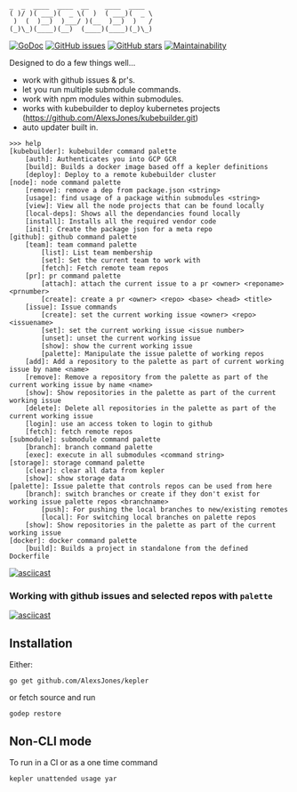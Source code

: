 ```
_  _  ____  ____  __    ____  ____
( )/ )( ___)(  _ \(  )  ( ___)(  _ \
 )  (  )__)  )___/ )(__  )__)  )   /
(_)\_)(____)(__)  (____)(____)(_)\_)
```

[![GoDoc](https://godoc.org/github.com/AlexsJones/kepler?status.svg)](https://godoc.org/github.com/AlexsJones/kepler)
[![GitHub issues](https://img.shields.io/github/issues/AlexsJones/kepler.svg)](https://github.com/AlexsJones/kepler/issues)
[![GitHub stars](https://img.shields.io/github/stars/AlexsJones/kepler.svg)](https://github.com/AlexsJones/kepler/stargazers)
[![Maintainability](https://api.codeclimate.com/v1/badges/31068bf57e3db317466b/maintainability)](https://codeclimate.com/github/AlexsJones/kepler/maintainability)

Designed to do a few things well...

- work with github issues & pr's.
- let you run multiple submodule commands.
- work with npm modules within submodules.
- works with kubebuilder to deploy kubernetes projects (https://github.com/AlexsJones/kubebuilder.git)
- auto updater built in.
```
>>> help
[kubebuilder]: kubebuilder command palette
	[auth]: Authenticates you into GCP GCR
	[build]: Builds a docker image based off a kepler definitions
	[deploy]: Deploy to a remote kubebuilder cluster
[node]: node command palette
	[remove]: remove a dep from package.json <string>
	[usage]: find usage of a package within submodules <string>
	[view]: View all the node projects that can be found locally
	[local-deps]: Shows all the dependancies found locally
	[install]: Installs all the required vendor code
	[init]: Create the package json for a meta repo
[github]: github command palette
	[team]: team command palette
		[list]: List team membership
		[set]: Set the current team to work with
		[fetch]: Fetch remote team repos
	[pr]: pr command palette
		[attach]: attach the current issue to a pr <owner> <reponame> <prnumber>
		[create]: create a pr <owner> <repo> <base> <head> <title>
	[issue]: Issue commands
		[create]: set the current working issue <owner> <repo> <issuename>
		[set]: set the current working issue <issue number>
		[unset]: unset the current working issue
		[show]: show the current working issue
		[palette]: Manipulate the issue palette of working repos
	[add]: Add a repository to the palette as part of current working issue by name <name>
	[remove]: Remove a repository from the palette as part of the current working issue by name <name>
	[show]: Show repositories in the palette as part of the current working issue
	[delete]: Delete all repositories in the palette as part of the current working issue
	[login]: use an access token to login to github
	[fetch]: fetch remote repos
[submodule]: submodule command palette
	[branch]: branch command palette
	[exec]: execute in all submodules <command string>
[storage]: storage command palette
	[clear]: clear all data from kepler
	[show]: show storage data
[palette]: Issue palette that controls repos can be used from here
	[branch]: switch branches or create if they don't exist for working issue palette repos <branchname>
		[push]: For pushing the local branches to new/existing remotes
		[local]: For switching local branches on palette repos
	[show]: Show repositories in the palette as part of the current working issue
[docker]: docker command palette
	[build]: Builds a project in standalone from the defined Dockerfile
```
[![asciicast](https://asciinema.org/a/uccLCSINhgn48JBMFMEDNLCZg.png)](https://asciinema.org/a/uccLCSINhgn48JBMFMEDNLCZg)


### Working with github issues and selected repos with `palette`

[![asciicast](https://asciinema.org/a/QRO4nWiZycVLi8jZb9TFnUbau.png)](https://asciinema.org/a/QRO4nWiZycVLi8jZb9TFnUbau)



## Installation

Either:

```
go get github.com/AlexsJones/kepler
```

or fetch source and run
```
godep restore
```

## Non-CLI mode

To run in a CI or as a one time command

```
kepler unattended usage yar
```
